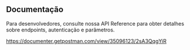 ## Documentação

Para desenvolvedores, consulte nossa API Reference para obter detalhes sobre endpoints, autenticação e parâmetros.

https://documenter.getpostman.com/view/35096123/2sA3QqgYiR